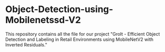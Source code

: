 # Object-Detection-using-Mobilenetssd-V2
This repository contains all the file for our project "GroIt - Efficient Object Detection and Labeling in Retail Environments using MobileNetV2 with Inverted Residuals."
